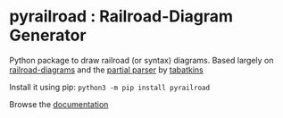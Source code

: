 # pyrailroad : Railroad-Diagram Generator

Python package to draw railroad (or syntax) diagrams. Based largely on [railroad-diagrams](https://github.com/tabatkins/railroad-diagrams) and the [partial parser](https://github.com/speced/bikeshed/blob/main/bikeshed/railroadparser.py[) by [tabatkins](https://github.com/tabatkins)

Install it using pip: `python3 -m pip install pyrailroad`

Browse the [documentation](https://epithumia.github.io/pyrailroad/)
